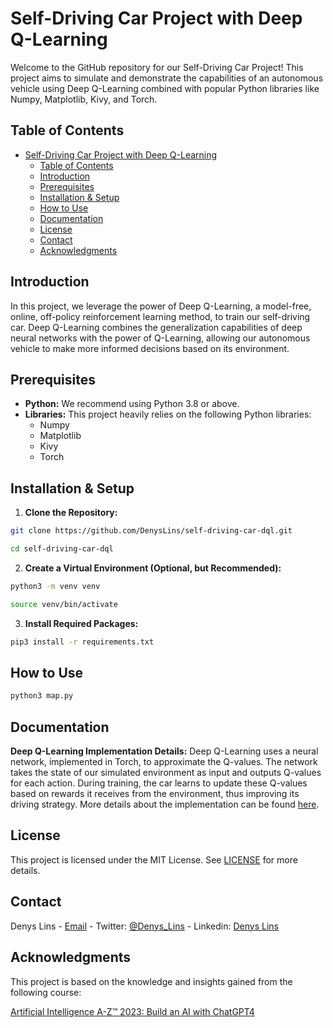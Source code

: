 # Self-Driving Car Project with Deep Q-Learning

Welcome to the GitHub repository for our Self-Driving Car Project! This project aims to simulate and demonstrate the capabilities of an autonomous vehicle using Deep Q-Learning combined with popular Python libraries like Numpy, Matplotlib, Kivy, and Torch.

## Table of Contents

- [Self-Driving Car Project with Deep Q-Learning](#self-driving-car-project-with-deep-q-learning)
  - [Table of Contents](#table-of-contents)
  - [Introduction](#introduction)
  - [Prerequisites](#prerequisites)
  - [Installation \& Setup](#installation--setup)
  - [How to Use](#how-to-use)
  - [Documentation](#documentation)
  - [License](#license)
  - [Contact](#contact)
  - [Acknowledgments](#acknowledgments)

## Introduction

In this project, we leverage the power of Deep Q-Learning, a model-free, online, off-policy reinforcement learning method, to train our self-driving car. Deep Q-Learning combines the generalization capabilities of deep neural networks with the power of Q-Learning, allowing our autonomous vehicle to make more informed decisions based on its environment.

## Prerequisites

- **Python:** We recommend using Python 3.8 or above.
- **Libraries:** This project heavily relies on the following Python libraries:
  - Numpy
  - Matplotlib
  - Kivy
  - Torch

## Installation & Setup

1. **Clone the Repository:**

```bash
git clone https://github.com/DenysLins/self-driving-car-dql.git

cd self-driving-car-dql
```

2. **Create a Virtual Environment (Optional, but Recommended):**

```bash
python3 -m venv venv

source venv/bin/activate
```

3. **Install Required Packages:**

```bash
pip3 install -r requirements.txt
```

## How to Use

```bash
python3 map.py
```

## Documentation

**Deep Q-Learning Implementation Details:** Deep Q-Learning uses a neural network, implemented in Torch, to approximate the Q-values. The network takes the state of our simulated environment as input and outputs Q-values for each action. During training, the car learns to update these Q-values based on rewards it receives from the environment, thus improving its driving strategy. More details about the implementation can be found [here](https://en.wikipedia.org/wiki/Q-learning#Deep_Q-learning).

## License

This project is licensed under the MIT License. See [LICENSE](./LICENSE) for more details.

## Contact

Denys Lins - [Email](mailto:denyslins@gmail.com) - Twitter: [@Denys_Lins](https://twitter.com/Denys_Lins) - Linkedin: [Denys Lins](https://www.linkedin.com/in/denyslins/)

## Acknowledgments

This project is based on the knowledge and insights gained from the following course:

[Artificial Intelligence A-Z™ 2023: Build an AI with ChatGPT4](https://www.udemy.com/course/artificial-intelligence-az/)
